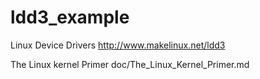 ldd3_example
============

Linux Device Drivers
http://www.makelinux.net/ldd3

The Linux kernel Primer
doc/The_Linux_Kernel_Primer.md
